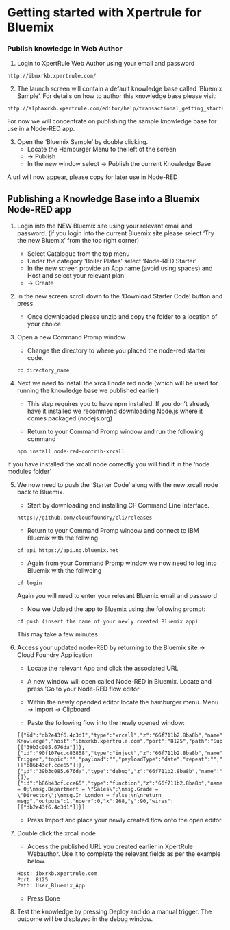 # Getting started with Xpertrule for Bluemix

### Publish knowledge in Web Author
1. Login to XpertRule Web Author using your email and password
```
http://ibmxrkb.xpertrule.com/
```

2. The launch screen will contain a default knowledge base called ‘Bluemix Sample’. For details on how to author this knowledge base please visit:
```
http://alphaxrkb.xpertrule.com/editor/help/transactional_getting_started_1.html
```

For now we will concentrate on publishing the sample knowledge base for use in a Node-RED app.

3. Open the ‘Bluemix Sample’ by double clicking. 
	- Locate the Hamburger Menu to the left of the screen
	- -> Publish
	- In the new window select -> Publish the current Knowledge Base  

A url will now appear, please copy for later use in Node-RED

## Publishing a Knowledge Base into a Bluemix Node-RED app
1. Login into the NEW Bluemix site using your relevant email and password. (if you login into the current Bluemix site please select ‘Try the new Bluemix’ from the top right corner)

	- Select Catalogue from the top menu
	- Under the category  ‘Boiler Plates’ select ‘Node-RED Starter’
	- In the new screen provide an App name (avoid using spaces) and Host and select  your relevant plan 
	- -> Create

2.  In the new screen scroll down to the ‘Download Starter Code’ button and press. 

	- Once downloaded please unzip and copy the folder to a location of your choice

3. Open a new Command Promp window

	- Change the directory to where you placed the node-red starter code. 
	```
	cd directory_name
	```

4. Next we need to Install the xrcall node red node (which will be used for running the knowledge base we published earlier)

	- This step requires you to have npm installed. If you don’t already have it installed we recommend downloading Node.js where it comes packaged (nodejs.org)

	- Return to your Command Promp window and run the following command
	```
	npm install node-red-contrib-xrcall
	```

If you have installed the xrcall node correctly you will find it in the ‘node modules folder’

5. We now need to push the ‘Starter Code’ along with the new xrcall node back to Bluemix.

	- Start by downloading and installing CF Command Line Interface.
	```	
	https://github.com/cloudfoundry/cli/releases
	```

	- Return to your Command Promp window and connect to IBM Bluemix with the follwing 
	```
	cf api https://api.ng.bluemix.net
	```

	- Again from your Command Promp window we now need to log into Bluemix with the follwoing
	```
	cf login
	```

	Again you will need to enter your relevant Bluemix email and password

	- Now we Upload the app to Bluemix using the following prompt:
	```
	cf push (insert the name of your newly created Bluemix app)
	```

	This may take a few minutes

6. Access your updated node-RED by returning to the Bluemix site -> Cloud Foundry Application

	- Locate the relevant App and click the associated URL

	- A new window will open called Node-RED in Bluemix. Locate and press ‘Go to your Node-RED flow editor

	- Within the newly opended editor locate the hamburger menu. Menu -> Import -> Clipboard

	- Paste the following flow into the newly opened window:
	```
	[{"id":"db2e43f6.4c3d1","type":"xrcall","z":"66f711b2.8ba8b","name":"XpertRule Knowledge","host":"ibmxrkb.xpertrule.com","port":"8125","path":"Super_Admin_All_Users_Bluemix_App","x":440,"y":90,"wires":[["39b3c085.676da"]]},{"id":"90f107ec.c83858","type":"inject","z":"66f711b2.8ba8b","name":"Manual Trigger","topic":"","payload":"","payloadType":"date","repeat":"","crontab":"","once":false,"x":118,"y":90,"wires":[["b86b43cf.cce65"]]},{"id":"39b3c085.676da","type":"debug","z":"66f711b2.8ba8b","name":"","active":true,"console":"false","complete":"true","x":615,"y":91,"wires":[]},{"id":"b86b43cf.cce65","type":"function","z":"66f711b2.8ba8b","name":"Inputs","func":"msg.Cost = 0;\nmsg.Department = \"Sales\";\nmsg.Grade = \"Director\";\nmsg.In_London = false;\n\nreturn msg;","outputs":1,"noerr":0,"x":268,"y":90,"wires":[["db2e43f6.4c3d1"]]}]
	```

	- Press Import and place your newly created flow onto the open editor.

7. Double click the xrcall node

	- Access the published URL you created earlier in XpertRule Webauthor. Use it to complete the relevant fields as per the example below.
	```
	Host: ibxrkb.xpertrule.com
	Port: 8125
	Path: User_Bluemix_App
	```

	- Press Done

8. Test the knowledge by pressing Deploy and do a manual trigger. The outcome will be displayed in the debug window.

